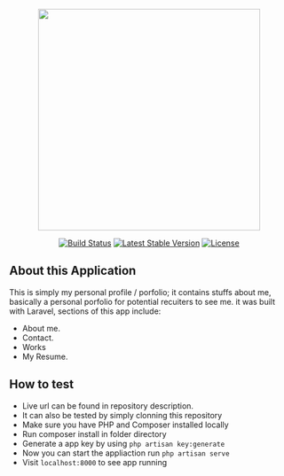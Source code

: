 <p align="center"><img src="https://res.cloudinary.com/haazniz3y/image/upload/v1597450568/Screenshot_497_hkgurp.png" width="400"></p>

<p align="center">
<a href="https://travis-ci.org/laravel/framework"><img src="https://travis-ci.org/laravel/framework.svg" alt="Build Status"></a>
<a href="https://packagist.org/packages/laravel/framework"><img src="https://poser.pugx.org/laravel/framework/v/stable.svg" alt="Latest Stable Version"></a>
<a href="https://packagist.org/packages/laravel/framework"><img src="https://poser.pugx.org/laravel/framework/license.svg" alt="License"></a>
</p>

## About this Application

This is simply my personal profile / porfolio; it contains stuffs about me, basically a personal porfolio for potential recuiters to see me. it was built with Laravel, sections of this app include:

- About me.
- Contact.
- Works 
- My Resume.

## How to test

- Live url can be found in repository description.
- It can also be tested by simply clonning this repository
- Make sure you have PHP and Composer installed locally
- Run composer install in folder directory
- Generate a app key by using `php artisan key:generate`
- Now you can start the appliaction run `php artisan serve`
- Visit `localhost:8000` to see app running

